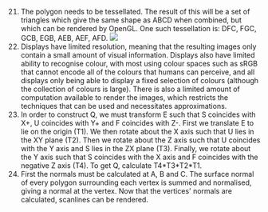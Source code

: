 21. The polygon needs to be tessellated. The result of this will be a set of triangles which give the same shape as ABCD when combined, but which can be rendered by OpenGL. One such tessellation is: DFC, FGC, GCB, EGB, AEB, AEF, AFD.
![](Pasted%20image%2020230601103318.png)
22. Displays have limited resolution, meaning that the resulting images only contain a small amount of visual information. Displays also have limited ability to recognise colour, with most using colour spaces such as sRGB that cannot encode all of the colours that humans can perceive, and all displays only being able to display a fixed selection of colours (although the collection of colours is large). There is also a limited amount of computation available to render the images, which restricts the techniques that can be used and necessitates approximations.
23. In order to construct Q, we must transform E such that S coincides with X+, U coincides with Y+ and F coincides with Z-. First we translate E to lie on the origin (T1). We then rotate about the X axis such that U lies in the XY plane (T2). Then we rotate about the Z axis such that U coincides with the Y axis and S lies in the ZX plane (T3). Finally, we rotate about the Y axis such that S coincides with the X axis and F coincides with the negative Z axis (T4). To get Q, calculate T4\*T3\*T2\*T1.
24. First the normals must be calculated at A, B and C. The surface normal of every polygon surrounding each vertex is summed and normalised, giving a normal at the vertex. Now that the vertices' normals are calculated, scanlines can be rendered. 
